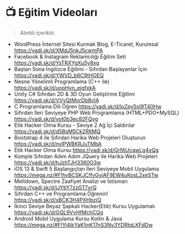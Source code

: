 # 📺 Eğitim Videoları

> Alıntılı içeriktir.

- WordPress İnternet Sitesi Kurmak Blog, E-Ticaret, Kurumsal
https://yadi.sk/d/XMdJ5nkJ5cwmPA
- Facebook & Instagram Reklamcılığı Eğitim Seti
https://yadi.sk/d/YsTRXYgXu5y8xg
- Baştan Sona İngilizce Eğitimi - Sıfırdan Başlayanlar İçin
https://yadi.sk/d/YWVD_b6C9tHOEQ
- Nesne Yönelimli Programlama (C++ ile)
https://yadi.sk/d/uopHvn_ejgfxkA
- Unity C# Sıfırdan 2D & 3D Oyun Geliştirme Eğitimi
https://yadi.sk/d/VVyQtMorDb8vIA
- C Programlama Dili Öğren
https://yadi.sk/d/loZpy5xI9T40Hw
- Sıfırdan İleri Seviyeye PHP Web Programlama (HTML+PDO+MySQL)
https://yadi.sk/d/yot0b3ec82FQyg
- Etik Hacker Olma Kursu - Seviye 2 Ağ İçi Saldırılar
https://yadi.sk/d/d5BsM5Ck2RItMQ
- Bootstrap 4 ile Sıfırdan Harika Web Projeleri Oluşturun
https://yadi.sk/d/nvlPWBKRJuTMbA
- Etik Hacker Olma Kursu
https://yadi.sk/d/GrfAUcqwLg4xQg
- Komple Sıfırdan Adım Adım JQuery ile Harika Web Projeleri
https://yadi.sk/d/hJzhTJH3360O3w
- iOS 13 & Swift 5 Başlangıçtan İleri Seviyeye Mobil Uygulama
https://mega.nz/#F!hvBCSKJC!fvGyiAF9EW4uKosL2xeSTw
- Meltdown, Spectre Zaafiyet Analizi ve İstismarı
https://yadi.sk/d/jJYbY7zzGT7vrQ
- Sıfırdan C++ ve Programlama Öğrenin!
https://yadi.sk/d/xBCK3H4PXHbzjQ
- İkinci Seviye Beyaz Şapkalı Hacker(Etik) Kursu Uygulamalı
https://yadi.sk/d/GQL9VvHfMchCQg
- Android Mobil Uygulama Kursu Kotlin & Java
https://mega.nz/#F!Yi4ikYaK!jnK17nS3Nv3YDRtqLKFdDw
